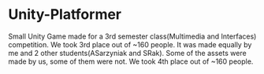 # Unity-Platformer
Small Unity Game made for a 3rd semester class(Multimedia and Interfaces) competition. We took 3rd place out of ~160 people. It was made equally by me and 2 other students(ASarzyniak and SRak). Some of the assets were made by us, some of them were not. We took 4th place out of ~160 people.
